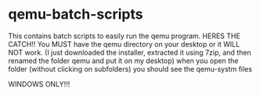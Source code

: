 # qemu-batch-scripts
This contains batch scripts to easily run the qemu program. HERES THE CATCH!! You MUST have the qemu directory on your desktop or it WILL NOT work. (I just downloaded the installer, extracted it using 7zip, and then renamed the folder qemu and put it on my desktop) when you open the folder (without clicking on subfolders) you should see the qemu-systm files


WINDOWS ONLY!!!
